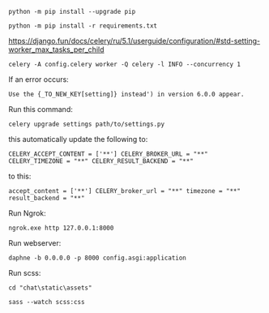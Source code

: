 
`python -m pip install --upgrade pip`

`python -m pip install -r requirements.txt`


https://django.fun/docs/celery/ru/5.1/userguide/configuration/#std-setting-worker_max_tasks_per_child


`celery -A config.celery worker -Q celery -l INFO --concurrency 1`


If an error occurs:


`Use the {_TO_NEW_KEY[setting]} instead') in version 6.0.0 appear.`


Run this command:


`celery upgrade settings path/to/settings.py`


this automatically update the following to:


`
CELERY_ACCEPT_CONTENT = ['**']
CELERY_BROKER_URL = "**"
CELERY_TIMEZONE = "**"
CELERY_RESULT_BACKEND = "**"
`


to this:


`
accept_content = ['**']
CELERY_broker_url = "**"
timezone = "**"
result_backend = "**"
`

Run Ngrok:

`ngrok.exe http 127.0.0.1:8000`


Run webserver:

`daphne -b 0.0.0.0 -p 8000 config.asgi:application`

Run scss:

`cd "chat\static\assets"`

`sass --watch scss:css`